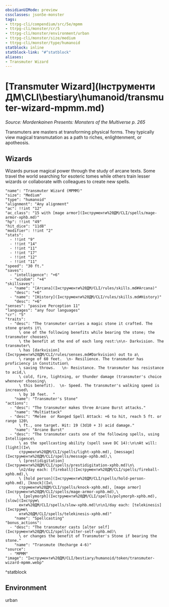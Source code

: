 ```yaml
---
obsidianUIMode: preview
cssclasses: json5e-monster
tags:
- ttrpg-cli/compendium/src/5e/mpmm
- ttrpg-cli/monster/cr/5
- ttrpg-cli/monster/environment/urban
- ttrpg-cli/monster/size/medium
- ttrpg-cli/monster/type/humanoid
statblock: inline
statblock-link: "#^statblock"
aliases:
- Transmuter Wizard
---
```

# [Transmuter Wizard](Інструменти ДМ\CLI\bestiary\humanoid/transmuter-wizard-mpmm.md)
*Source: Mordenkainen Presents: Monsters of the Multiverse p. 265*  

Transmuters are masters at transforming physical forms. They typically view magical transmutation as a path to riches, enlightenment, or apotheosis.

## Wizards

Wizards pursue magical power through the study of arcane texts. Some travel the world searching for esoteric tomes while others train lesser wizards or collaborate with colleagues to create new spells.

```statblock
"name": "Transmuter Wizard (MPMM)"
"size": "Medium"
"type": "humanoid"
"alignment": "Any alignment"
"ac": !!int "12"
"ac_class": "15 with [mage armor](Інструменти%20ДМ/CLI/spells/mage-armor-xphb.md)"
"hp": !!int "49"
"hit_dice": "11d8"
"modifier": !!int "2"
"stats":
  - !!int "9"
  - !!int "14"
  - !!int "11"
  - !!int "17"
  - !!int "12"
  - !!int "11"
"speed": "30 ft."
"saves":
  - "intelligence": "+6"
  - "wisdom": "+4"
"skillsaves":
  - "name": "[Arcana](Інструменти%20ДМ/CLI/rules/skills.md#Arcana)"
    "desc": "+6"
  - "name": "[History](Інструменти%20ДМ/CLI/rules/skills.md#History)"
    "desc": "+6"
"senses": "passive Perception 11"
"languages": "any four languages"
"cr": "5"
"traits":
  - "desc": "The transmuter carries a magic stone it crafted. The stone grants it\
      \ one of the following benefits while bearing the stone; the transmuter chooses\
      \ the benefit at the end of each long rest:\n\n- Darkvision. The transmuter\
      \ has [darkvision](Інструменти%20ДМ/CLI/rules/senses.md#Darkvision) out to a\
      \ range of 60 feet.  \n- Resilience. The transmuter has proficiency in Constitution\
      \ saving throws.   \n- Resistance. The transmuter has resistance to acid,\
      \ cold, fire, lightning, or thunder damage (transmuter's choice whenever choosing\
      \ this benefit).  \n- Speed. The transmuter's walking speed is increased\
      \ by 10 feet.  "
    "name": "Transmuter's Stone"
"actions":
  - "desc": "The transmuter makes three Arcane Burst attacks."
    "name": "Multiattack"
  - "desc": "Melee  or Ranged Spell Attack: +6 to hit, reach 5 ft. or range 120\
      \ ft., one target. Hit: 19 (3d10 + 3) acid damage."
    "name": "Arcane Burst"
  - "desc": "The transmuter casts one of the following spells, using Intelligence\
      \ as the spellcasting ability (spell save DC 14):\n\nAt will: [light](Ін\
      струменти%20ДМ/CLI/spells/light-xphb.md), [message](Інструменти%20ДМ/CLI/spells/message-xphb.md),\
      \ [prestidigitation](Інструменти%20ДМ/CLI/spells/prestidigitation-xphb.md)\n\
      \n2/day each: [fireball](Інструменти%20ДМ/CLI/spells/fireball-xphb.md),\
      \ [hold person](Інструменти%20ДМ/CLI/spells/hold-person-xphb.md), [knock](Ін\
      струменти%20ДМ/CLI/spells/knock-xphb.md), [mage armor](Інструменти%20ДМ/CLI/spells/mage-armor-xphb.md),\
      \ [polymorph](Інструменти%20ДМ/CLI/spells/polymorph-xphb.md), [slow](Інструм\
      енти%20ДМ/CLI/spells/slow-xphb.md)\n\n1/day each: [telekinesis](Інструме\
      нти%20ДМ/CLI/spells/telekinesis-xphb.md)"
    "name": "Spellcasting"
"bonus_actions":
  - "desc": "The transmuter casts [alter self](Інструменти%20ДМ/CLI/spells/alter-self-xphb.md)\
      \ or changes the benefit of Transmuter's Stone if bearing the stone."
    "name": "Transmute (Recharge 4-6)"
"source":
  - "MPMM"
"image": "Інструменти%20ДМ/CLI/bestiary/humanoid/token/transmuter-wizard-mpmm.webp"
```
^statblock

## Environment

urban